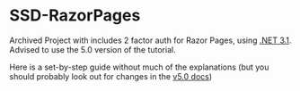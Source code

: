 # SSD-RazorPages
Archived Project with includes 2 factor auth for Razor Pages, using [.NET 3.1](https://docs.microsoft.com/en-us/aspnet/core/razor-pages/?view=aspnetcore-3.1&amp;tabs=visual-studio). Advised to use the 5.0 version of the tutorial.

Here is a set-by-step guide without much of the explanations (but you should probably look out for changes in the [v5.0 docs](https://docs.microsoft.com/en-us/aspnet/core/razor-pages/?view=aspnetcore-5.0&tabs=visual-studio))
